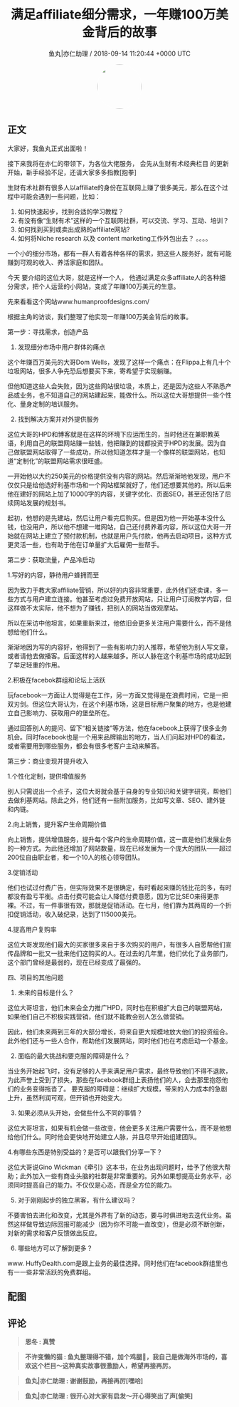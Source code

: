 <h1 align="center">满足affiliate细分需求，一年赚100万美金背后的故事</h1>
<p align="center">
    <a>鱼丸|亦仁助理 / 2018-09-14 11:20:44 &#43;0000 UTC</a>
</p>

<div align="center">
    <img src="https://images.zsxq.com/FtTHJfWYtR2To4jzwGiUQdhHaRRa?e=1590940799&amp;token=kIxbL07-8jAj8w1n4s9zv64FuZZNEATmlU_Vm6zD:AMY_BShrw-7TP6Fmqq7D-Deyytw=" width="100" height="100" style="border:1px solid;border-radius:50%; color:#ffffff"/>
</div>

## 正文

<div>
  

大家好，我鱼丸正式出面啦！ 

接下来我将在亦仁的带领下，为各位大佬服务， 会先从生财有术经典栏目  的更新开始，新手经验不足，还请大家多多指教[抱拳]

生财有术社群有很多人以affiliate的身份在互联网上赚了很多美元，那么在这个过程中可能会遇到一些问题，比如：

1. 如何快速起步，找到合适的学习教程？
2. 有没有像“生财有术”这样的一个互联网社群，可以交流、学习、互动、培训？
3. 如何找到买到或卖出成熟的affiliate网站?
4. 如何将Niche research 以及 content marketing工作外包出去？
。。。。

一个小的细分市场，都有一群人有着各种各样的需求，把这些人服务好，就有可能赚到可观的收入、养活家庭和团队。

今天 要介绍的这位大哥，就是这样一个人， 他通过满足众多affiliate人的各种细分需求，把个人运营的小网站，变成了年赚100万美元的生意。

先来看看这个网站www.humanproofdesigns.com/

根据主角的访谈，我们整理了他实现一年赚100万美金背后的故事。

第一步：寻找需求，创造产品

1. 发现细分市场中用户群体的痛点

这个年赚百万美元的大哥Dom Wells，发现了这样一个痛点：在Flippa上有几十个垃圾网站，很多人争先恐后想要买下来，寄希望于实现躺赚。

但他知道这些人会失败，因为这些网站很垃圾，本质上，还是因为这些人不熟悉产品或业务，也不知道自己的网站建起来，能做什么。所以这位大哥想提供一些个性化、量身定制的培训服务。

2. 找到解决方案并对外提供服务

这位大哥的HPD和博客就是在这样的环境下应运而生的，当时他还在兼职教英语，利用自己的联盟网站赚一些钱，他把赚到的钱都投资于HPD的发展。因为自己做联盟网站取得了一些成功，所以他知道怎样才是一个像样的联盟网站，也知道“定制化”的联盟网站需求很旺盛。

一开始他以大约250美元的价格提供没有内容的网站。然后渐渐地他发现，用户不仅仅只是给他选好利基市场和一个网站框架就好了，他们还想要其他的。所以后来他在建好的网站上加了10000字的内容，关键字优化、页面SEO，甚至还包括了后续网站发展的规划书。

起初，他想的是先建站，然后让用户看完后购买。但是因为他一开始基本没什么钱，也没用户，所以他不想建一堆网站，自己还付费养着内容，所以这位大哥一开始就在网站上建立了预付款机制，也就是用户先付款，他再去启动项目，这种方式更灵活一些，也有助于他在订单量扩大后雇佣一些帮手。

第二步：获取流量，产品冷启动

1.写好的内容，静待用户蜂拥而至

因为致力于教大家affiliate营销，所以好的内容非常重要，此外他们还卖课，多一些方式与用户建立连接。他甚至考虑过免费开放网站，只让用户订阅教学内容，但这样做不太实际，他不想为了赚钱，把别人的网站当做观摩站。

所以在采访中他坦言，如果重新来过，他依旧会更多关注用户需要什么，而不是他想给他们什么。

渐渐地因为写的内容好，他得到了一些有影响力的人推荐，希望他为别人写文章，或者请他去做播客。后面这样的人越来越多。所以人脉在这个利基市场的成功起到了举足轻重的作用。

2.积极在facebok群组和论坛上活跃

玩facebook一方面让人觉得是在工作，另一方面又觉得是在浪费时间，它是一把双刃剑。但这位大哥认为，在这个利基市场，这是目标用户聚集的地方，也是他建立自己影响力、获取用户的堡垒所在。

通过回答别人的提问、留下“相关链接”等方法，他在facebook上获得了很多业务机会。同时facebook也是一个用来品牌输出的地方，当人们问起对HPD的看法，或者需要用到哪些服务，都会有很多老客户主动来解答。

第三步：商业变现并提升收入

1.个性化定制，提供增值服务

别人只需说出一个点子，这位大哥就会基于自身的专业知识和关键字研究，帮他们去做利基网站。除此之外，他们还有一些附加服务，比如写文章、SEO、建外链和内链。

2.向上销售，提升客户生命周期价值

向上销售，提供增值服务，提升每个客户的生命周期价值，这一直是他们发展业务的一种方式。为此他还增加了网站数量，现在已经发展为一个庞大的团队——超过200位自由职业者，和一个10人的核心领导团队。

3.促销活动

他们也试过付费广告，但实际效果不是很确定，有时看起来赚的钱比花的多，有时都没有盈亏平衡。点击付费可能会让人降低付费意愿，因为它比SEO来得更赤裸。不过，有一件事很有效，那就是促销活动。在七月，他们靠为其两周的一个折扣促销活动，收入破纪录，达到了115000美元。

4.提高用户复购率

这位大哥发现他们最大的买家很多来自于多次购买的用户，有很多人自愿帮他们宣传品牌和一批又一批来他们这购买的人。在过去的几年里，他们优化了业务部门，这个部门曾经是最弱的，现在已经变成了最强的。

四、项目的其他问题

1. 未来的目标是什么？

这位大哥坦言，他们未来会全力推广HPD，同时也在积极扩大自己的联盟网站，如果他们自己不积极实践营销，他们就不能教会别人怎么做营销。

因此，他们未来两到三年的大部分增长，将来自更大规模地放大他们的投资组合。此外他们还与一些人合作，帮助他们发展网站，同时他们也在考虑启动一个基金。

2. 面临的最大挑战和要克服的障碍是什么？

当业务开始起飞时，没有足够的人手来满足用户需求，最终导致他们不得不退款，为此声誉上受到了损失，那些在facebook群组上表扬他们的人，会去那里抱怨他们的业务变得拖沓了。
要克服的障碍是：继续扩大规模，带来的人力成本的急剧上升，虽然利润可观，但开销也开始变大。

3. 如果必须从头开始，会做些什么不同的事情？

这位大哥坦言，如果有机会做一些改变，他会更多关注用户需要什么，而不是他想给他们什么。同时他会更快地开始建立人脉，并且尽早开始组建团队。

4.有哪些东西是特别受益的？是否可以跟我们分享一下？

这位大哥说Gino Wickman《牵引》这本书，在业务出现问题时，给予了他很大帮助；此外加入一些有商业头脑的社群是非常重要的。另外如果想提高业务水平，必须同时提高自己的能力。不仅仅是心态，而是全方位的能力。

5. 对于刚刚起步的独立黑客，有什么建议吗？

不要害怕去进化和改变，尤其是外界有了新的动态，要与时俱进地去迭代业务。虽然这样做导致边际回报可能减少（因为你不可能一直改变），但是必须不断创新，对新的需求和客户反馈做出反应。

6. 哪些地方可以了解到更多？

www. HuffyDealth.com是跟上业务的最佳选择。同时他们在facebook群组里也有一一些非常活跃的免费群组。
</div>

## 配图
<div class="image" align="center">

</div>

## 评论

<div align="left">
<div>

<blockquote >
<span> <strong>恩冬 : 真赞 </strong></span>
</blockquote>

<blockquote >
<span> <strong>不许变懒的猫 : 鱼丸整理得不错，加个鸡腿🍗，我自己是做海外市场的，喜欢这个栏目～这种真实故事很激励人，希望再接再厉。 </strong></span>
</blockquote>

<blockquote >
<span> <strong>鱼丸|亦仁助理 : 谢谢鼓励，再接再厉[嘿哈] </strong></span>
</blockquote>

<blockquote >
<span> <strong>鱼丸|亦仁助理 : 很开心对大家有启发～开心得笑出了声[偷笑] </strong></span>
</blockquote>

</div>
</div>